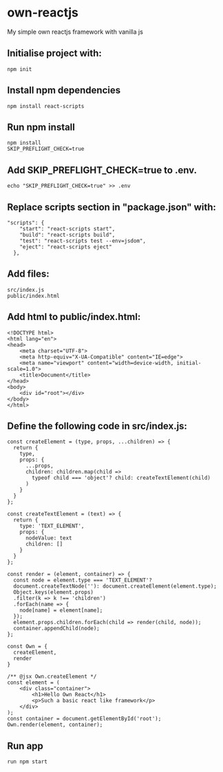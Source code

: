 # own-reactjs
My simple own reactjs framework with vanilla js

## Initialise project with:
```
npm init

```

## Install npm dependencies
```
npm install react-scripts

```

## Run npm install
```
npm install
SKIP_PREFLIGHT_CHECK=true
```

## Add SKIP_PREFLIGHT_CHECK=true to .env.
```
echo "SKIP_PREFLIGHT_CHECK=true" >> .env
```

## Replace scripts section in "package.json" with:
```
"scripts": {
    "start": "react-scripts start",
    "build": "react-scripts build",
    "test": "react-scripts test --env=jsdom",
    "eject": "react-scripts eject"
  },

```

## Add files:
```
src/index.js
public/index.html

```

## Add html to public/index.html:
```
<!DOCTYPE html>
<html lang="en">
<head>
    <meta charset="UTF-8">
    <meta http-equiv="X-UA-Compatible" content="IE=edge">
    <meta name="viewport" content="width=device-width, initial-scale=1.0">
    <title>Document</title>
</head>
<body>
    <div id="root"></div>
</body>
</html>
```

## Define the following code in src/index.js:

```
const createElement = (type, props, ...children) => {
  return {
    type,
    props: {
      ...props,
      children: children.map(child =>
        typeof child === 'object'? child: createTextElement(child) 
      )
    }
  }
};

const createTextElement = (text) => {
  return {
    type: 'TEXT_ELEMENT',
    props: {
      nodeValue: text
      children: []
    }
  }
};

const render = (element, container) => {
  const node = element.type === 'TEXT_ELEMENT'?
  document.createTextNode(''): document.createElement(element.type);
  Object.keys(element.props)
  .filter(k => k !== 'children')
  .forEach(name => {
    node[name] = element[name];
  });
  element.props.children.forEach(child => render(child, node));
  container.appendChild(node);
};

const Own = {
  createElement,
  render
}

/** @jsx Own.createElement */
const element = (
    <div class="container">
        <h1>Hello Own React</h1>
        <p>Such a basic react like framework</p>
    </div>
);
const container = document.getElementById('root');
Own.render(element, container);
```

## Run app
```
run npm start
```





